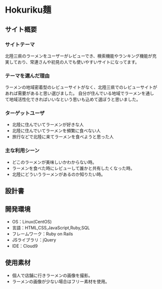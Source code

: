 # Hokuriku麺

## サイト概要

### サイトテーマ
北陸三県のラーメンをユーザーがレビューでき、検索機能やランキング機能が充実しており、常連さんや初見の人でも使いやすいサイトになってます。

### テーマを選んだ理由
ラーメンの地域密着型のレビューサイトがなく、北陸三県でのレビューサイトがあれば需要があると思い選びました。
自分が住んでいる地域でラーメンを通して地域活性化できればいいなという思いも込めて選ぼうと思いました。

### ターゲットユーザ
- 北陸に住んでいてラーメンが好きな人
- 北陸に住んでいてラーメンを頻繁に食べない人
- 旅行などで北陸に来てラーメンを食べようと思った人

### 主な利用シーン
- どこのラーメンが美味しいかわからない時。
- ラーメンを食べた時にレビューして誰かと共有したくなった時。
- 北陸にどういうラーメンがあるのか知りたい時。

## 設計書

## 開発環境
- OS：Linux(CentOS)
- 言語：HTML,CSS,JavaScript,Ruby,SQL
- フレームワーク：Ruby on Rails
- JSライブラリ：jQuery
- IDE：Cloud9

## 使用素材
- 個人で店舗に行きラーメンの画像を撮影。
- ラーメンの画像が少ない場合はフリー素材を使用。